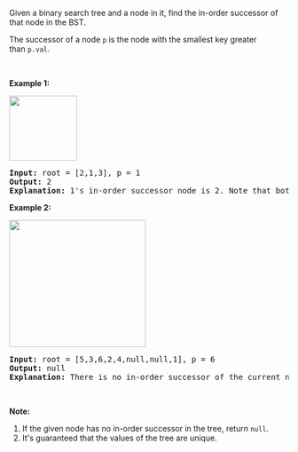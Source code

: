 <p>Given a binary search tree and a node in it, find the in-order successor of that node in the BST.</p>

<p>The successor of a node&nbsp;<code>p</code>&nbsp;is the node with the smallest key greater than&nbsp;<code>p.val</code>.</p>

<p>&nbsp;</p>

<p><strong>Example 1:</strong></p>
<img alt="" src="https://assets.leetcode.com/uploads/2019/01/23/285_example_1.PNG" style="width: 122px; height: 117px;" />
<pre>
<strong>Input: </strong>root = <span id="example-input-1-1">[2,1,3]</span>, p = <span id="example-input-1-2">1</span>
<strong>Output: </strong><span id="example-output-1">2</span>
<strong>Explanation: </strong>1&#39;s in-order successor node is 2. Note that both p and the return value is of TreeNode type.
</pre>

<p><strong>Example 2:</strong></p>
<img alt="" src="https://assets.leetcode.com/uploads/2019/01/23/285_example_2.PNG" style="width: 246px; height: 229px;" />
<pre>
<strong>Input: </strong>root = <span id="example-input-2-1">[5,3,6,2,4,null,null,1]</span>, p = <span id="example-input-2-2">6</span>
<strong>Output: </strong><span id="example-output-2">null</span>
<strong>Explanation: </strong>There is no in-order successor of the current node, so the answer is <code>null</code>.
</pre>

<p>&nbsp;</p>

<p><strong>Note:</strong></p>

<ol>
	<li>If the given node has no in-order successor in the tree, return <code>null</code>.</li>
	<li>It&#39;s guaranteed that the values of the tree are unique.</li>
</ol>
